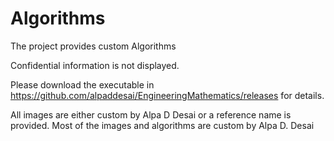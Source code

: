 # Algorithms

The project provides custom Algorithms

Confidential information is not displayed.

Please download the executable in https://github.com/alpaddesai/EngineeringMathematics/releases for details.

All images are either custom by Alpa D Desai or a reference name is provided. Most of the images and algorithms are custom by Alpa D. Desai
